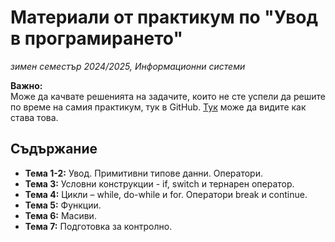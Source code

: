 # Материали от практикум по "Увод в програмирането"
*зимен семестър 2024/2025, Информационни системи*

**Важно:** </br>
Може да качвате решенията на задачите, които не сте успели да решите по време на самия практикум, тук в GitHub. [Тук](github_tasks_forking.md) може да видите как става това.
</br>

## Съдържание

- **Тема 1-2:** Увод. Примитивни типове данни. Оператори.
- **Тема 3:** Условни конструкции - if, switch и тернарен оператор.
- **Тема 4:** Цикли – while, do-while и for. Оператори break и continue.
- **Тема 5:** Функции.
- **Тема 6:** Масиви.
- **Тема 7:** Подготовка за контролно.

